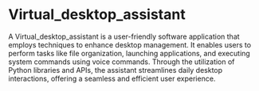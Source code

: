 # Virtual_desktop_assistant
A Virtual_desktop_assistant  is a user-friendly software application that employs techniques to enhance desktop management. It enables users to perform tasks like file organization, launching applications, and executing system commands using voice commands. Through the utilization of Python libraries and APIs, the assistant streamlines daily desktop interactions, offering a seamless and efficient user experience.
